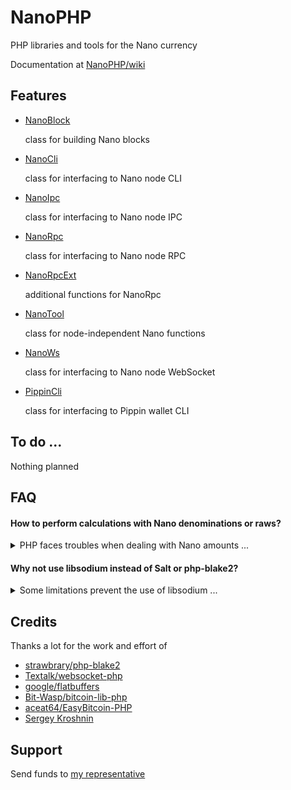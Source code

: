 # NanoPHP

PHP libraries and tools for the Nano currency

Documentation at [NanoPHP/wiki](https://github.com/MikeRow/NanoPHP/wiki)

## Features

- [NanoBlock](https://github.com/MikeRow/NanoPHP/wiki/NanoBlock)

  class for building Nano blocks

- [NanoCli](https://github.com/MikeRow/NanoPHP/wiki/NanoCli)

  class for interfacing to Nano node CLI
  
- [NanoIpc](https://github.com/MikeRow/NanoPHP/wiki/NanoIpc)

  class for interfacing to Nano node IPC

- [NanoRpc](https://github.com/MikeRow/NanoPHP/wiki/NanoRpc)

  class for interfacing to Nano node RPC

- [NanoRpcExt](https://github.com/MikeRow/NanoPHP/wiki/NanoRpcExt)

  additional functions for NanoRpc

- [NanoTool](https://github.com/MikeRow/NanoPHP/wiki/NanoTool)

  class for node-independent Nano functions
  
- [NanoWs](https://github.com/MikeRow/NanoPHP/wiki/NanoWs)

  class for interfacing to Nano node WebSocket
  
- [PippinCli](https://github.com/MikeRow/NanoPHP/wiki/PippinCli)

  class for interfacing to Pippin wallet CLI
  
## To do ...

Nothing planned

## FAQ

#### How to perform calculations with Nano denominations or raws?

<details><summary>PHP faces troubles when dealing with Nano amounts ...</summary>
<p>

- Data type `float` isn't precise at certain decimal depths
- Data type `integer` size is limited to 64 bit

A good solution is to perform calculations in raws using [GNU Multiple Precision](https://www.php.net/manual/en/book.gmp.php)

</p>
</details>

#### Why not use libsodium instead of Salt or php-blake2?

<details><summary>Some limitations prevent the use of libsodium ...</summary>
<p>

- Functions `sodium_crypto_sign_*` use SHA-2 instead Blake2
- Functions `sodium_crypto_generichash_*` don't allow output smaller than 16 bytes

</p>
</details>

## Credits

Thanks a lot for the work and effort of

- [strawbrary/php-blake2](https://github.com/strawbrary/php-blake2)
- [Textalk/websocket-php](https://github.com/Textalk/websocket-php)
- [google/flatbuffers](https://github.com/google/flatbuffers)
- [Bit-Wasp/bitcoin-lib-php](https://github.com/Bit-Wasp/bitcoin-lib-php)
- [aceat64/EasyBitcoin-PHP](https://github.com/aceat64/EasyBitcoin-PHP)
- [Sergey Kroshnin](https://github.com/SergiySW)

## Support

Send funds to [my representative](https://mynano.ninja/account/mikerow)